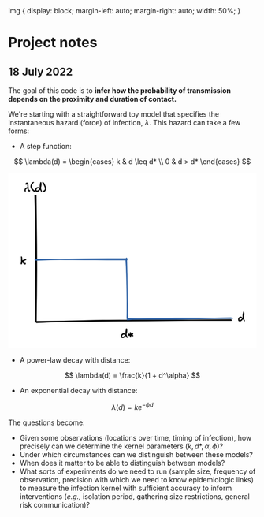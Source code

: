 <head>
img {
  display: block;
  margin-left: auto;
  margin-right: auto;
  width: 50%;
}
</head>

<body>

# Project notes

<!-- <details><summary> -->
<h2> 18 July 2022 </h2>
<!-- </summary> -->

The goal of this code is to __infer how the probability of transmission depends on the proximity and duration of contact.__ 

We're starting with a straightforward toy model that specifies the instantaneous hazard (force) of infection, $\lambda$. This hazard can take a few forms: 

- A step function: 

$$
	\lambda(d) = 
	\begin{cases} 
		k & d \leq d* \\ 
		0 & d > d*
	\end{cases} 
$$ 

<!-- <center> -->
<!-- <img src="2022-07-18-stepfun.png" style="width:50%"> -->
<img src="2022-07-18-stepfun.png">
<!-- </center> -->

- A power-law decay with distance: 

$$ 
	\lambda(d) = \frac{k}{1 + d^\alpha}
$$ 

- An exponential decay with distance: 

$$ 
	\lambda(d) = k e^{-\phi d}
$$ 

The questions become: 

- Given some observations (locations over time, timing of infection), how precisely can we determine the kernel parameters ($k, d* , \alpha, \phi$)? 
- Under which circumstances can we distinguish between these models? 
- When does it matter to be able to distinguish between models? 
- What sorts of experiments do we need to run (sample size, frequency of observation, precision with which we need to know epidemiologic links) to measure the infection kernel with sufficient accuracy to inform interventions (_e.g.,_ isolation period, gathering size restrictions, general risk communication)? 

<!-- </details> -->

</body>
